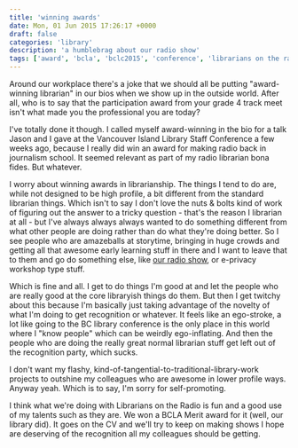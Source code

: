 ```yaml
---
title: 'winning awards'
date: Mon, 01 Jun 2015 17:26:17 +0000
draft: false
categories: 'library'
description: 'a humblebrag about our radio show'
tags: ['award', 'bcla', 'bclc2015', 'conference', 'librarians on the radio', 'lotr', 'privacy', 'radio', 'recognition', 'storytime', 'virl']
---
```


Around our workplace there's a joke that we should all be putting "award-winning librarian" in our bios when we show up in the outside world. After all, who is to say that the participation award from your grade 4 track meet isn't what made you the professional you are today? 

I've totally done it though. I called myself award-winning in the bio for a talk Jason and I gave at the Vancouver Island Library Staff Conference a few weeks ago, because I really did win an award for making radio back in journalism school. It seemed relevant as part of my radio librarian bona fides. But whatever. 

I worry about winning awards in librarianship. The things I tend to do are, while not designed to be high profile, a bit different from the standard librarian things. Which isn't to say I don't love the nuts & bolts kind of work of figuring out the answer to a tricky question - that's the reason I librarian at all - but I've always always always wanted to do something different from what other people are doing rather than do what they're doing better. So I see people who are amazeballs at storytime, bringing in huge crowds and getting all that awesome early learning stuff in there and I want to leave that to them and go do something else, like [our radio show](https://archive.org/search.php?query=title%3A%28Librarians+on+the+Radio%29+OR+title%3A%28Librarians+off+the+Radio%29+OR+title%3A%28Librarianautica%29&sort=-date "my librarianly radio output on the internet archive"), or e-privacy workshop type stuff. 

Which is fine and all. I get to do things I'm good at and let the people who are really good at the core libraryish things do them. But then I get twitchy about this because I'm basically just taking advantage of the novelty of what I'm doing to get recognition or whatever. It feels like an ego-stroke, a lot like going to the BC library conference is the only place in this world where I "know people" which can be weirdly ego-inflating. And then the people who are doing the really great normal librarian stuff get left out of the recognition party, which sucks. 

I don't want my flashy, kind-of-tangential-to-traditional-library-work projects to outshine my colleagues who are awesome in lower profile ways. Anyway yeah. Which is to say, I'm sorry for self-promoting. 

I think what we're doing with Librarians on the Radio is fun and a good use of my talents such as they are. We won a BCLA Merit award for it (well, our library did). It goes on the CV and we'll try to keep on making shows I hope are deserving of the recognition all my colleagues should be getting.